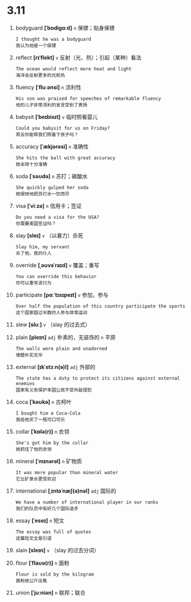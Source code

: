 # 3.11

1. bodyguard **[ˈbɒdiɡɑːd]** `n` 保镖；贴身保镖

   ```
   I thought he was a bodyguard
   我认为他是一个保镖
   ```

2. reflect **[rɪˈflekt]** `v` 反射（光、热）；引起（某种）看法

   ```
   The ocean would reflect more heat and light
   海洋会反射更多的光和热
   ```

3. fluency **[ˈfluːənsi]** `n` 流利性

   ```
   His son was praised for speeches of remarkable fluency
   他的儿子非常流利的发言受到了表扬
   ```

4. babysit **[ˈbeɪbisɪt]** `v` 临时照看婴儿

   ```
   Could you babysit for us on Friday?
   周五你能帮我们照看下孩子吗？
   ```

5. accuracy **[ˈækjərəsi]** `n` 准确性

   ```
   She hits the ball with great accuracy
   她击球十分准确
   ```

6. soda **[ˈsəʊdə]** `n` 苏打；碳酸水

   ```
   She quickly gulped her soda
   她很快地把苏打水一饮而尽
   ```

7. visa **[ˈviːzə]** `n` 信用卡；签证

   ```
   Do you need a visa for the USA?
   你需要美国签证吗？
   ```

8. slay **[sleɪ]** `v` （以暴力）杀死

   ```
   Slay him, my servant
   杀了他，我的仆人
   ```

9. override **[ˌəʊvəˈraɪd]** `v` 覆盖；重写

   ```
   You can override this behavior
   你可以重写该行为
   ```

10. participate **[pɑːˈtɪsɪpeɪt]** `v` 参加，参与

    ```
    Over half the population of this country participate the sports
    这个国家超过半数的人参与体育运动
    ```

11. slew **[sluː]** `v` （slay 的过去式）

12. plain **[pleɪn]** `adj` 朴素的，无装饰的 `n` 平原

    ```
    The walls were plain and unadorned
    墙壁朴实无华
    ```

13. external **[ɪkˈstɜːn(ə)l]** `adj` 外部的

    ```
    The state has a duty to protect its citizens against external enemies
    国家有义务保护本国公民不受外敌侵犯
    ```

14. coca **[ˈkəʊkə]** `n` 古柯叶

    ```
    I bought him a Coca-Cola
    我给他买了一瓶可口可乐
    ```

15. collar **[ˈkɒlə(r)]** `n` 衣领

    ```
    She's got him by the collar
    她抓住了他的衣领
    ```

16. mineral **[ˈmɪnərəl]** `n` 矿物质

    ```
    It was more popular than mineral water
    它比矿泉水更受欢迎
    ```

17. international **[ˌɪntəˈnæʃ(ə)nəl]** `adj` 国际的

    ```
    We have a number of international player in our ranks
    我们的队员中有好几个国际选手
    ```

18. essay **[ˈeseɪ]** `n` 短文

    ```
    The essay was full of quotes
    这篇短文全是引语
    ```

19. slain **[sleɪn]** `v` （slay 的过去分词）

20. flour **[ˈflaʊə(r)]** `n` 面粉

    ```
    Flour is sold by the kilogram
    面粉按公斤出售
    ```

21. union **[ˈjuːniən]** `n` 联邦；联合
